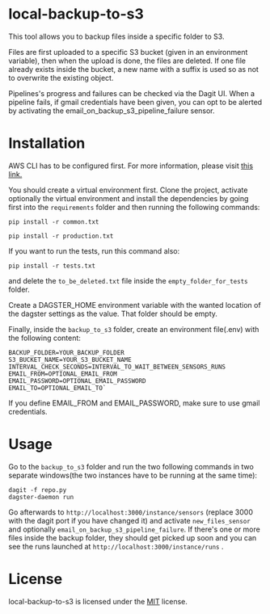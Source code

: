 # local-backup-to-s3
This tool allows you to backup files inside a specific folder to S3.

Files are first uploaded to a specific S3 bucket (given in an environment variable), then when the upload is done, the files are deleted. If one file already exists inside the bucket, a new name with a suffix is used so as not to overwrite the existing object.

Pipelines's progress and failures can be checked via the Dagit UI. When a pipeline fails, if gmail credentials have been given, you can opt to be alerted by activating the email_on_backup_s3_pipeline_failure sensor.


# Installation
AWS CLI has to be configured first. For more information, please visit [this link.](https://docs.aws.amazon.com/cli/latest/userguide/cli-configure-quickstart.html) 

You should create a virtual environment first. Clone the project, activate optionally the virtual environment and install the dependencies by going first into the `requirements` folder and then running the following commands:

`pip install -r common.txt`

`pip install -r production.txt`

If you want to run the tests, run this command also:

`pip install -r tests.txt`

and delete the `to_be_deleted.txt` file inside the `empty_folder_for_tests` folder.

Create a DAGSTER_HOME environment variable with the wanted location of the dagster settings as the value. That folder should be empty.

Finally, inside the `backup_to_s3` folder, create an environment file(.env) with the following content:

    BACKUP_FOLDER=YOUR_BACKUP_FOLDER
    S3_BUCKET_NAME=YOUR_S3_BUCKET_NAME
    INTERVAL_CHECK_SECONDS=INTERVAL_TO_WAIT_BETWEEN_SENSORS_RUNS
    EMAIL_FROM=OPTIONAL_EMAIL_FROM
    EMAIL_PASSWORD=OPTIONAL_EMAIL_PASSWORD
    EMAIL_TO=OPTIONAL_EMAIL_TO`

If you define EMAIL_FROM and EMAIL_PASSWORD, make sure to use gmail credentials.

# Usage
Go to the `backup_to_s3` folder and run the two following commands in two separate windows(the two instances have to be running at the same time):

    dagit -f repo.py
    dagster-daemon run

Go afterwards to `http://localhost:3000/instance/sensors` (replace 3000 with the dagit port if you have changed it) and activate `new_files_sensor` and optionally `email_on_backup_s3_pipeline_failure`. If there's one or more files inside the backup folder, they should get picked up soon and you can see the runs launched at `http://localhost:3000/instance/runs` .


# License
local-backup-to-s3 is licensed under the [MIT](LICENSE.txt) license.
